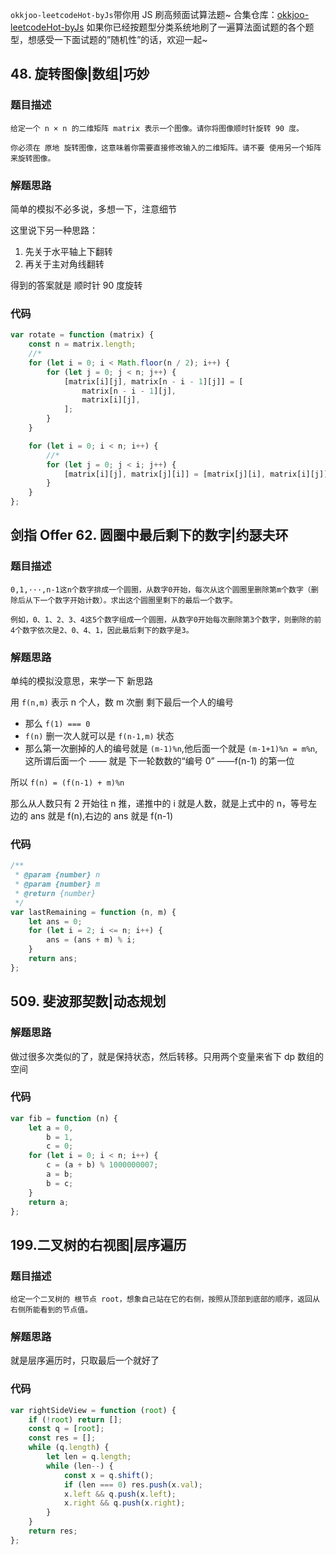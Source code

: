 `okkjoo-leetcodeHot-byJs`带你用 JS 刷高频面试算法题~ 合集仓库：[okkjoo-leetcodeHot-byJs](https://github.com/okkjoo/okkjoo-leetcodeHot-byJs)
如果你已经按题型分类系统地刷了一遍算法面试题的各个题型，想感受一下面试题的”随机性”的话，欢迎一起~

## 48. 旋转图像|数组|巧妙

### 题目描述

```
给定一个 n × n 的二维矩阵 matrix 表示一个图像。请你将图像顺时针旋转 90 度。

你必须在 原地 旋转图像，这意味着你需要直接修改输入的二维矩阵。请不要 使用另一个矩阵来旋转图像。
```

### 解题思路

简单的模拟不必多说，多想一下，注意细节

这里说下另一种思路：

1. 先关于水平轴上下翻转
2. 再关于主对角线翻转

得到的答案就是 顺时针 90 度旋转

### 代码

```js
var rotate = function (matrix) {
	const n = matrix.length;
	//*
	for (let i = 0; i < Math.floor(n / 2); i++) {
		for (let j = 0; j < n; j++) {
			[matrix[i][j], matrix[n - i - 1][j]] = [
				matrix[n - i - 1][j],
				matrix[i][j],
			];
		}
	}

	for (let i = 0; i < n; i++) {
		//*
		for (let j = 0; j < i; j++) {
			[matrix[i][j], matrix[j][i]] = [matrix[j][i], matrix[i][j]];
		}
	}
};
```

## 剑指 Offer 62. 圆圈中最后剩下的数字|约瑟夫环

### 题目描述

```
0,1,···,n-1这n个数字排成一个圆圈，从数字0开始，每次从这个圆圈里删除第m个数字（删除后从下一个数字开始计数）。求出这个圆圈里剩下的最后一个数字。

例如，0、1、2、3、4这5个数字组成一个圆圈，从数字0开始每次删除第3个数字，则删除的前4个数字依次是2、0、4、1，因此最后剩下的数字是3。
```

### 解题思路

单纯的模拟没意思，来学一下 新思路

用 `f(n,m)` 表示 n 个人，数 m 次删 剩下最后一个人的编号

- 那么 `f(1) === 0`
- `f(n)` 删一次人就可以是 `f(n-1,m)` 状态
- 那么第一次删掉的人的编号就是 `(m-1)%n`,他后面一个就是 `(m-1+1)%n = m%n`,这所谓后面一个 —— 就是 下一轮数数的“编号 0” ——f(n-1) 的第一位

所以 `f(n) = (f(n-1) + m)%n`

那么从人数只有 2 开始往 n 推，递推中的 i 就是人数，就是上式中的 n，等号左边的 ans 就是 f(n),右边的 ans 就是 f(n-1)

### 代码

```js
/**
 * @param {number} n
 * @param {number} m
 * @return {number}
 */
var lastRemaining = function (n, m) {
	let ans = 0;
	for (let i = 2; i <= n; i++) {
		ans = (ans + m) % i;
	}
	return ans;
};
```

## 509. 斐波那契数|动态规划

### 解题思路

做过很多次类似的了，就是保持状态，然后转移。只用两个变量来省下 dp 数组的空间

### 代码

```js
var fib = function (n) {
	let a = 0,
		b = 1,
		c = 0;
	for (let i = 0; i < n; i++) {
		c = (a + b) % 1000000007;
		a = b;
		b = c;
	}
	return a;
};
```

## 199.二叉树的右视图|层序遍历

### 题目描述

```
给定一个二叉树的 根节点 root，想象自己站在它的右侧，按照从顶部到底部的顺序，返回从右侧所能看到的节点值。
```

### 解题思路

就是层序遍历时，只取最后一个就好了

### 代码

```js
var rightSideView = function (root) {
	if (!root) return [];
	const q = [root];
	const res = [];
	while (q.length) {
		let len = q.length;
		while (len--) {
			const x = q.shift();
			if (len === 0) res.push(x.val);
			x.left && q.push(x.left);
			x.right && q.push(x.right);
		}
	}
	return res;
};
```
